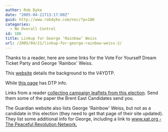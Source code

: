 ```yaml
---
author: Rob Dyke
date: "2005-04-21T13:17:00Z"
guid: http://www.robdyke.com/noc/?p=186
categories:
  - No Overall Control
id: 186
title: Linkup for George ‘Rainbow’ Weiss
url: /2005/04/21/linkup-for-george-rainbow-weiss-2/
---
```

Thanks to a reader, here are some links for the Vote For Yourself Dream Ticket Party and George 'Rainbox' Weiss.

This [website](http://www.hydatum.com/) details the background to the V4YDTP.

While [this page](http://www.hydatum.com/page16.html) has DTP info.

Links from a reader [collecting campaign leaflets from this election](http://leaflets2005.blogspot.com/). Send them some of the paper the Brent East Candidates send you.

The Guardian website also lists George 'Rainbow' Weiss, but not as a candidate in this election (they need to get that page of their site updated). They list some additional info for George, including a link to [www.xat.org - The Peaceful Revolution Network.](http://www.xat.org)